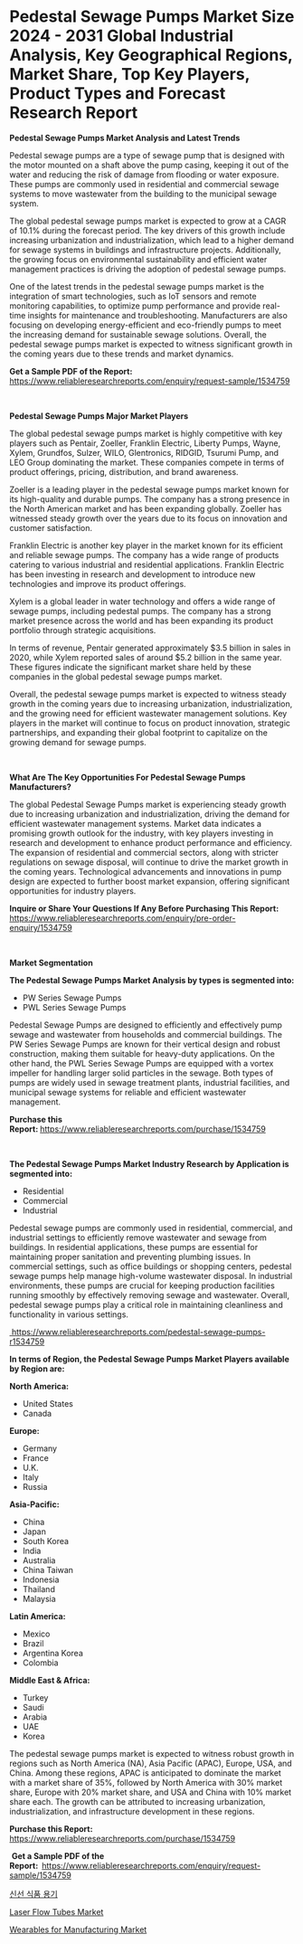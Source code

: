<p><h1>Pedestal Sewage Pumps Market Size 2024 - 2031 Global Industrial Analysis, Key Geographical Regions, Market Share, Top Key Players, Product Types and Forecast Research Report</h1></p><p><strong>Pedestal Sewage Pumps Market Analysis and Latest Trends</strong></p>
<p><p>Pedestal sewage pumps are a type of sewage pump that is designed with the motor mounted on a shaft above the pump casing, keeping it out of the water and reducing the risk of damage from flooding or water exposure. These pumps are commonly used in residential and commercial sewage systems to move wastewater from the building to the municipal sewage system.</p><p>The global pedestal sewage pumps market is expected to grow at a CAGR of 10.1% during the forecast period. The key drivers of this growth include increasing urbanization and industrialization, which lead to a higher demand for sewage systems in buildings and infrastructure projects. Additionally, the growing focus on environmental sustainability and efficient water management practices is driving the adoption of pedestal sewage pumps.</p><p>One of the latest trends in the pedestal sewage pumps market is the integration of smart technologies, such as IoT sensors and remote monitoring capabilities, to optimize pump performance and provide real-time insights for maintenance and troubleshooting. Manufacturers are also focusing on developing energy-efficient and eco-friendly pumps to meet the increasing demand for sustainable sewage solutions. Overall, the pedestal sewage pumps market is expected to witness significant growth in the coming years due to these trends and market dynamics.</p></p>
<p><strong>Get a Sample PDF of the Report:&nbsp;</strong> <a href="https://www.reliableresearchreports.com/enquiry/request-sample/1534759">https://www.reliableresearchreports.com/enquiry/request-sample/1534759</a></p>
<p>&nbsp;</p>
<p><strong>Pedestal Sewage Pumps Major Market Players</strong></p>
<p><p>The global pedestal sewage pumps market is highly competitive with key players such as Pentair, Zoeller, Franklin Electric, Liberty Pumps, Wayne, Xylem, Grundfos, Sulzer, WILO, Glentronics, RIDGID, Tsurumi Pump, and LEO Group dominating the market. These companies compete in terms of product offerings, pricing, distribution, and brand awareness.</p><p>Zoeller is a leading player in the pedestal sewage pumps market known for its high-quality and durable pumps. The company has a strong presence in the North American market and has been expanding globally. Zoeller has witnessed steady growth over the years due to its focus on innovation and customer satisfaction.</p><p>Franklin Electric is another key player in the market known for its efficient and reliable sewage pumps. The company has a wide range of products catering to various industrial and residential applications. Franklin Electric has been investing in research and development to introduce new technologies and improve its product offerings.</p><p>Xylem is a global leader in water technology and offers a wide range of sewage pumps, including pedestal pumps. The company has a strong market presence across the world and has been expanding its product portfolio through strategic acquisitions.</p><p>In terms of revenue, Pentair generated approximately $3.5 billion in sales in 2020, while Xylem reported sales of around $5.2 billion in the same year. These figures indicate the significant market share held by these companies in the global pedestal sewage pumps market.</p><p>Overall, the pedestal sewage pumps market is expected to witness steady growth in the coming years due to increasing urbanization, industrialization, and the growing need for efficient wastewater management solutions. Key players in the market will continue to focus on product innovation, strategic partnerships, and expanding their global footprint to capitalize on the growing demand for sewage pumps.</p></p>
<p>&nbsp;</p>
<p><strong>What Are The Key Opportunities For Pedestal Sewage Pumps Manufacturers?</strong></p>
<p><p>The global Pedestal Sewage Pumps market is experiencing steady growth due to increasing urbanization and industrialization, driving the demand for efficient wastewater management systems. Market data indicates a promising growth outlook for the industry, with key players investing in research and development to enhance product performance and efficiency. The expansion of residential and commercial sectors, along with stricter regulations on sewage disposal, will continue to drive the market growth in the coming years. Technological advancements and innovations in pump design are expected to further boost market expansion, offering significant opportunities for industry players.</p></p>
<p><strong>Inquire or Share Your Questions If Any Before Purchasing This Report:</strong> <a href="https://www.reliableresearchreports.com/enquiry/pre-order-enquiry/1534759">https://www.reliableresearchreports.com/enquiry/pre-order-enquiry/1534759</a></p>
<p>&nbsp;</p>
<p><strong>Market Segmentation</strong></p>
<p><strong>The Pedestal Sewage Pumps Market Analysis by types is segmented into:</strong></p>
<p><ul><li>PW Series Sewage Pumps</li><li>PWL Series Sewage Pumps</li></ul></p>
<p><p>Pedestal Sewage Pumps are designed to efficiently and effectively pump sewage and wastewater from households and commercial buildings. The PW Series Sewage Pumps are known for their vertical design and robust construction, making them suitable for heavy-duty applications. On the other hand, the PWL Series Sewage Pumps are equipped with a vortex impeller for handling larger solid particles in the sewage. Both types of pumps are widely used in sewage treatment plants, industrial facilities, and municipal sewage systems for reliable and efficient wastewater management.</p></p>
<p><strong>Purchase this Report:&nbsp;</strong><a href="https://www.reliableresearchreports.com/purchase/1534759">https://www.reliableresearchreports.com/purchase/1534759</a></p>
<p>&nbsp;</p>
<p><strong>The Pedestal Sewage Pumps Market Industry Research by Application is segmented into:</strong></p>
<p><ul><li>Residential</li><li>Commercial</li><li>Industrial</li></ul></p>
<p><p>Pedestal sewage pumps are commonly used in residential, commercial, and industrial settings to efficiently remove wastewater and sewage from buildings. In residential applications, these pumps are essential for maintaining proper sanitation and preventing plumbing issues. In commercial settings, such as office buildings or shopping centers, pedestal sewage pumps help manage high-volume wastewater disposal. In industrial environments, these pumps are crucial for keeping production facilities running smoothly by effectively removing sewage and wastewater. Overall, pedestal sewage pumps play a critical role in maintaining cleanliness and functionality in various settings.</p></p>
<p><a href="https://www.reliableresearchreports.com/pedestal-sewage-pumps-r1534759">&nbsp;https://www.reliableresearchreports.com/pedestal-sewage-pumps-r1534759</a></p>
<p><strong>In terms of Region, the Pedestal Sewage Pumps Market Players available by Region are:</strong></p>
<p>
    <p> <strong> North America: </strong>
        <ul>
            <li>United States</li>
            <li>Canada</li>
        </ul>
        </p> 
    <p> <strong> Europe: </strong>
        <ul>
            <li>Germany</li>
            <li>France</li>
            <li>U.K.</li>
            <li>Italy</li>
            <li>Russia</li>
        </ul>
        </p> 
    <p> <strong> Asia-Pacific: </strong>
        <ul>
            <li>China</li>
            <li>Japan</li>
            <li>South Korea</li>
            <li>India</li>
            <li>Australia</li>
            <li>China Taiwan</li>
            <li>Indonesia</li>
            <li>Thailand</li>
            <li>Malaysia</li>
        </ul>
        </p> 
    <p> <strong> Latin America: </strong>
        <ul>
            <li>Mexico</li>
            <li>Brazil</li>
            <li>Argentina Korea</li>
            <li>Colombia</li>
        </ul>
        </p> 
    <p> <strong> Middle East & Africa: </strong>
        <ul>
            <li>Turkey</li>
            <li>Saudi</li>
            <li>Arabia</li>
            <li>UAE</li>
            <li>Korea</li>
        </ul>
    </p>
    </p>
<p><p>The pedestal sewage pumps market is expected to witness robust growth in regions such as North America (NA), Asia Pacific (APAC), Europe, USA, and China. Among these regions, APAC is anticipated to dominate the market with a market share of 35%, followed by North America with 30% market share, Europe with 20% market share, and USA and China with 10% market share each. The growth can be attributed to increasing urbanization, industrialization, and infrastructure development in these regions.</p></p>
<p><strong>Purchase this Report: </strong><a href="https://www.reliableresearchreports.com/purchase/1534759">https://www.reliableresearchreports.com/purchase/1534759</a></p>
<p>&nbsp;<strong>Get a Sample PDF of the Report:&nbsp;&nbsp;</strong><a href="https://www.reliableresearchreports.com/enquiry/request-sample/1534759">https://www.reliableresearchreports.com/enquiry/request-sample/1534759</a></p>
<p><strong></strong></p>
<p><p><a href="https://github.com/idcefvhkdut6/Market-Research-Report-List-1/blob/main/408605637043.md">신선 식품 용기</a></p><p><a href="https://github.com/globismark/Market-Research-Report-List-3/blob/main/laser-flow-tubes-market.md">Laser Flow Tubes Market</a></p><p><a href="https://github.com/bobicer/Market-Research-Report-List-3/blob/main/wearables-for-manufacturing-market.md">Wearables for Manufacturing Market</a></p></p>